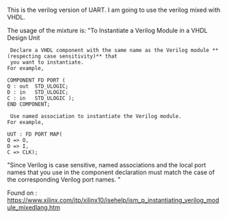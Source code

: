 This is the verilog version of UART. I am going to use the verilog mixed with VHDL.

The usage of the mixture is:
"To Instantiate a Verilog Module in a VHDL Design Unit

     Declare a VHDL component with the same name as the Verilog module **(respecting case sensitivity)** that 
     you want to instantiate.
    For example,

    COMPONENT FD PORT (
    Q : out  STD_ULOGIC;
    D : in   STD_ULOGIC;
    C : in   STD_ULOGIC );
    END COMPONENT;

     Use named association to instantiate the Verilog module.
    For example,

    UUT : FD PORT MAP(
    Q => O,
    D => I,
    C => CLK);

"Since Verilog is case sensitive, named associations and the local port names that you use in the component declaration must match the case of the corresponding Verilog port names. "

Found on : https://www.xilinx.com/itp/xilinx10/isehelp/ism_p_instantiating_verilog_module_mixedlang.htm
